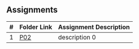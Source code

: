 ##  Assignments

|   #   | Folder Link | Assignment Description |
| :---: | ----------- | ---------------------- |
|   1   | [P02](https://github.com/UselessFuwu/3013-Algorithms/tree/main/Assignments/P02)| description 0          |

